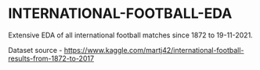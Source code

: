 # INTERNATIONAL-FOOTBALL-EDA
Extensive EDA of all international football matches since 1872 to 19-11-2021. 


Dataset source - https://www.kaggle.com/martj42/international-football-results-from-1872-to-2017
